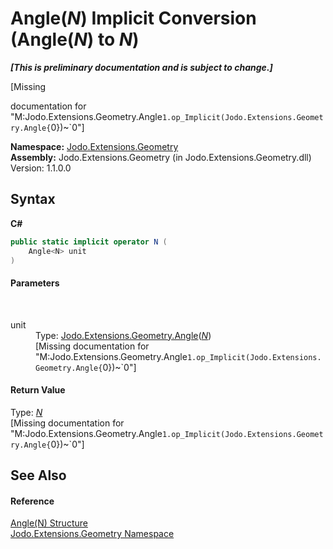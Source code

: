 # Angle(*N*)&nbsp;Implicit Conversion (Angle(*N*) to *N*)
 _**\[This is preliminary documentation and is subject to change.\]**_

\[Missing <summary> documentation for "M:Jodo.Extensions.Geometry.Angle`1.op_Implicit(Jodo.Extensions.Geometry.Angle{`0})~`0"\]

**Namespace:**&nbsp;<a href="N_Jodo_Extensions_Geometry">Jodo.Extensions.Geometry</a><br />**Assembly:**&nbsp;Jodo.Extensions.Geometry (in Jodo.Extensions.Geometry.dll) Version: 1.1.0.0

## Syntax

**C#**<br />
``` C#
public static implicit operator N (
	Angle<N> unit
)
```


#### Parameters
&nbsp;<dl><dt>unit</dt><dd>Type: <a href="T_Jodo_Extensions_Geometry_Angle_1">Jodo.Extensions.Geometry.Angle</a>(<a href="T_Jodo_Extensions_Geometry_Angle_1">*N*</a>)<br />\[Missing <param name="unit"/> documentation for "M:Jodo.Extensions.Geometry.Angle`1.op_Implicit(Jodo.Extensions.Geometry.Angle{`0})~`0"\]</dd></dl>

#### Return Value
Type: <a href="T_Jodo_Extensions_Geometry_Angle_1">*N*</a><br />\[Missing <returns> documentation for "M:Jodo.Extensions.Geometry.Angle`1.op_Implicit(Jodo.Extensions.Geometry.Angle{`0})~`0"\]

## See Also


#### Reference
<a href="T_Jodo_Extensions_Geometry_Angle_1">Angle(N) Structure</a><br /><a href="N_Jodo_Extensions_Geometry">Jodo.Extensions.Geometry Namespace</a><br />